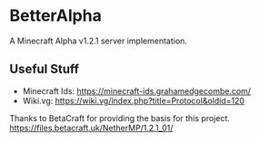 # BetterAlpha
A Minecraft Alpha v1.2.1 server implementation.

## Useful Stuff
- Minecraft Ids: https://minecraft-ids.grahamedgecombe.com/
- Wiki.vg: https://wiki.vg/index.php?title=Protocol&oldid=120

Thanks to BetaCraft for providing the basis for this project.<br>
https://files.betacraft.uk/NetherMP/1.2.1_01/
